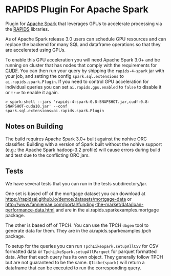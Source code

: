 # RAPIDS Plugin For Apache Spark

Plugin for [Apache Spark](https://spark.apache.org) that leverages GPUs to accelerate processing
via the [RAPIDS](https://rapids.ai) libraries.

As of Apache Spark release 3.0 users can schedule GPU resources and can replace the backend for 
many SQL and dataframe operations so that they are accelerated using GPUs. 

To enable this GPU acceleration you will need Apache Spark 3.0+ and be running on cluster that has
nodes that comply with the requirements for [CUDF](https://github.com/rapidsai/cudf).  You can then
run your query by shipping the `rapids-4-spark` jar with your job, and setting the config
`spark.sql.extensions` to `ai.rapids.spark.Plugin`.  If you need to control GPU acceleration for
individual queries you can set `ai.rapids.gpu.enabled` to `false` to disable it or `true` to 
enable it again.

```
> spark-shell --jars 'rapids-4-spark-0.8-SNAPSHOT.jar,cudf-0.8-SNAPSHOT-cuda10.jar' --conf spark.sql.extensions=ai.rapids.spark.Plugin
```

## Notes on Building

The build requires Apache Spark 3.0+ built against the nohive ORC classifier.  Building with a
version of Spark built without the nohive support (e.g.: the Apache Spark hadoop-3.2 profile)
will cause errors during build and test due to the conflicting ORC jars.

## Tests

We have several tests that you can run in the tests subdirectory/jar.

One set is based off of the mortgage dataset you can download at https://rapidsai.github.io/demos/datasets/mortgage-data or http://www.fanniemae.com/portal/funding-the-market/data/loan-performance-data.html
and are in the ai.rapids.sparkexamples.mortgage package.

The other is based off of TPCH. You can use the TPCH `dbgen` tool to generate data for them.  They are
in the ai.rapids.sparkexamples.tpch package.

To setup for the queries you can run `TpchLikeSpark.setupAllCSV` for CSV formatted data or
`TpchLikeSpark.setupAllParquet` for parquet formatted data.  After that each query has its own
object.  They generally follow TPCH but are not guaranteed to be the same.  `Q1Like(spark)` will return
a dataframe that can be executed to run the corresponding query.
